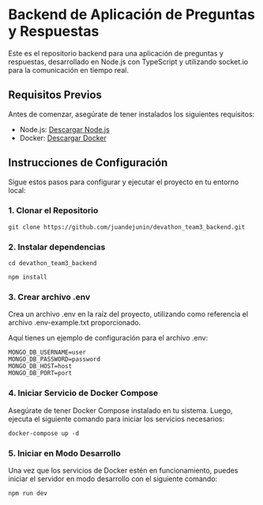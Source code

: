 # Backend de Aplicación de Preguntas y Respuestas

Este es el repositorio backend para una aplicación de preguntas y respuestas, desarrollado en Node.js con TypeScript y utilizando socket.io para la comunicación en tiempo real.

## Requisitos Previos

Antes de comenzar, asegúrate de tener instalados los siguientes requisitos:

- Node.js: [Descargar Node.js](https://nodejs.org/)
- Docker: [Descargar Docker](https://www.docker.com/get-started)

## Instrucciones de Configuración

Sigue estos pasos para configurar y ejecutar el proyecto en tu entorno local:

### 1. Clonar el Repositorio

```
git clone https://github.com/juandejunin/devathon_team3_backend.git 
```
### 2. Instalar dependencias

```
cd devathon_team3_backend
```

```
npm install
```
### 3. Crear archivo .env
Crea un archivo .env en la raíz del proyecto, utilizando como referencia el archivo .env-example.txt proporcionado.

Aquí tienes un ejemplo de configuración para el archivo .env:

```
MONGO_DB_USERNAME=user
MONGO_DB_PASSWORD=password
MONGO_DB_HOST=host
MONGO_DB_PORT=port

```

### 4. Iniciar Servicio de Docker Compose
Asegúrate de tener Docker Compose instalado en tu sistema. Luego, ejecuta el siguiente comando para iniciar los servicios necesarios:


```
docker-compose up -d
```
### 5. Iniciar en Modo Desarrollo

Una vez que los servicios de Docker estén en funcionamiento, puedes iniciar el servidor en modo desarrollo con el siguiente comando:

```
npm run dev
```


